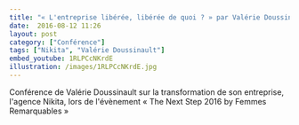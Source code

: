 ```yaml
---
title: "« L'entreprise libérée, libérée de quoi ? » par Valérie Doussinault"
date:  2016-08-12 11:26
layout: post
category: ["Conférence"]
tags: ["Nikita", "Valérie Doussinault"]
embed_youtube: 1RLPCcNKrdE
illustration: /images/1RLPCcNKrdE.jpg
---
```


Conférence de Valérie Doussinault sur la transformation de son entreprise, l'agence Nikita, lors de l'évènement « The Next Step 2016 by Femmes Remarquables »
